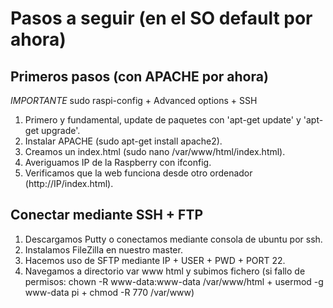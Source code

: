# Pasos a seguir (en el SO default por ahora)

## Primeros pasos (con APACHE por ahora)
*IMPORTANTE* sudo raspi-config + Advanced options + SSH

1. Primero y fundamental, update de paquetes con 'apt-get update' y 'apt-get upgrade'.
2. Instalar APACHE (sudo apt-get install apache2).
3. Creamos un index.html (sudo nano /var/www/html/index.html).
4. Averiguamos IP de la Raspberry con ifconfig.
5. Verificamos que la web funciona desde otro ordenador (http://IP/index.html).

## Conectar mediante SSH + FTP

1. Descargamos Putty o conectamos mediante consola de ubuntu por ssh.
2. Instalamos FileZilla en nuestro master.
3. Hacemos uso de SFTP mediante IP + USER + PWD + PORT 22.
4. Navegamos a directorio var www html y subimos fichero (si fallo de permisos: chown -R www-data:www-data /var/www/html + usermod -g www-data pi + chmod -R 770 /var/www)
